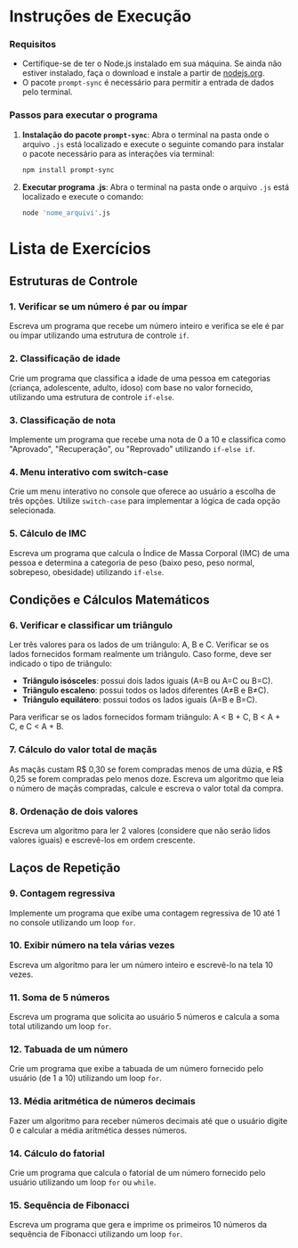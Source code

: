 # Instruções de Execução

### Requisitos
- Certifique-se de ter o Node.js instalado em sua máquina. Se ainda não estiver instalado, faça o download e instale a partir de [nodejs.org](https://nodejs.org/).
- O pacote `prompt-sync` é necessário para permitir a entrada de dados pelo terminal.

### Passos para executar o programa

1. **Instalação do pacote `prompt-sync`**:
   Abra o terminal na pasta onde o arquivo `.js` está localizado e execute o seguinte comando para instalar o pacote necessário para as interações via terminal:

   ```bash
   npm install prompt-sync

2. **Executar programa .js**:
   Abra o terminal na pasta onde o arquivo `.js` está localizado e execute o comando:

   ```bash
   node 'nome_arquivi'.js

# Lista de Exercícios

## Estruturas de Controle

### 1. Verificar se um número é par ou ímpar
Escreva um programa que recebe um número inteiro e verifica se ele é par ou ímpar utilizando uma estrutura de controle `if`.

### 2. Classificação de idade
Crie um programa que classifica a idade de uma pessoa em categorias (criança, adolescente, adulto, idoso) com base no valor fornecido, utilizando uma estrutura de controle `if-else`.

### 3. Classificação de nota
Implemente um programa que recebe uma nota de 0 a 10 e classifica como "Aprovado", "Recuperação", ou "Reprovado" utilizando `if-else if`.

### 4. Menu interativo com switch-case
Crie um menu interativo no console que oferece ao usuário a escolha de três opções. Utilize `switch-case` para implementar a lógica de cada opção selecionada.

### 5. Cálculo de IMC
Escreva um programa que calcula o Índice de Massa Corporal (IMC) de uma pessoa e determina a categoria de peso (baixo peso, peso normal, sobrepeso, obesidade) utilizando `if-else`.

## Condições e Cálculos Matemáticos

### 6. Verificar e classificar um triângulo
Ler três valores para os lados de um triângulo: A, B e C. Verificar se os lados fornecidos formam realmente um triângulo. Caso forme, deve ser indicado o tipo de triângulo:
- **Triângulo isósceles**: possui dois lados iguais (A=B ou A=C ou B=C).
- **Triângulo escaleno**: possui todos os lados diferentes (A≠B e B≠C).
- **Triângulo equilátero**: possui todos os lados iguais (A=B e B=C).

Para verificar se os lados fornecidos formam triângulo: A < B + C, B < A + C, e C < A + B.

### 7. Cálculo do valor total de maçãs
As maçãs custam R$ 0,30 se forem compradas menos de uma dúzia, e R$ 0,25 se forem compradas pelo menos doze. Escreva um algoritmo que leia o número de maçãs compradas, calcule e escreva o valor total da compra.

### 8. Ordenação de dois valores
Escreva um algoritmo para ler 2 valores (considere que não serão lidos valores iguais) e escrevê-los em ordem crescente.

## Laços de Repetição

### 9. Contagem regressiva
Implemente um programa que exibe uma contagem regressiva de 10 até 1 no console utilizando um loop `for`.

### 10. Exibir número na tela várias vezes
Escreva um algoritmo para ler um número inteiro e escrevê-lo na tela 10 vezes.

### 11. Soma de 5 números
Escreva um programa que solicita ao usuário 5 números e calcula a soma total utilizando um loop `for`.

### 12. Tabuada de um número
Crie um programa que exibe a tabuada de um número fornecido pelo usuário (de 1 a 10) utilizando um loop `for`.

### 13. Média aritmética de números decimais
Fazer um algoritmo para receber números decimais até que o usuário digite 0 e calcular a média aritmética desses números.

### 14. Cálculo do fatorial
Crie um programa que calcula o fatorial de um número fornecido pelo usuário utilizando um loop `for` ou `while`.

### 15. Sequência de Fibonacci
Escreva um programa que gera e imprime os primeiros 10 números da sequência de Fibonacci utilizando um loop `for`.
